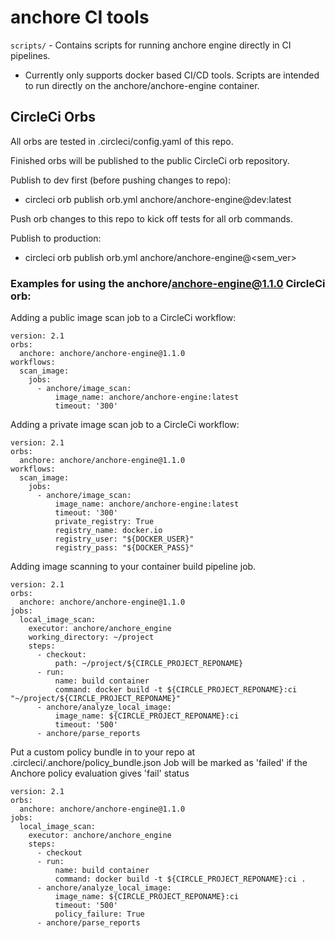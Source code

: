 # anchore CI tools
`scripts/` - Contains scripts for running anchore engine directly in CI pipelines.

  * Currently only supports docker based CI/CD tools. Scripts are intended to run directly on the anchore/anchore-engine container.

## CircleCi Orbs
All orbs are tested in .circleci/config.yaml of this repo.

Finished orbs will be published to the public CircleCi orb repository.

Publish to dev first (before pushing changes to repo):
  * circleci orb publish orb.yml anchore/anchore-engine@dev:latest

Push orb changes to this repo to kick off tests for all orb commands.

Publish to production:
  * circleci orb publish orb.yml anchore/anchore-engine@<sem_ver>


### Examples for using the anchore/anchore-engine@1.1.0 CircleCi orb:

Adding a public image scan job to a CircleCi workflow:
```
version: 2.1
orbs:
  anchore: anchore/anchore-engine@1.1.0
workflows:
  scan_image:
    jobs:
      - anchore/image_scan:
          image_name: anchore/anchore-engine:latest
          timeout: '300'
```

Adding a private image scan job to a CircleCi workflow:
```
version: 2.1
orbs:
  anchore: anchore/anchore-engine@1.1.0
workflows:
  scan_image:
    jobs:
      - anchore/image_scan:
          image_name: anchore/anchore-engine:latest
          timeout: '300'
          private_registry: True
          registry_name: docker.io
          registry_user: "${DOCKER_USER}"
          registry_pass: "${DOCKER_PASS}"
```
Adding image scanning to your container build pipeline job.
```
version: 2.1
orbs:
  anchore: anchore/anchore-engine@1.1.0
jobs:
  local_image_scan:
    executor: anchore/anchore_engine
    working_directory: ~/project
    steps:
      - checkout:
          path: ~/project/${CIRCLE_PROJECT_REPONAME}
      - run:
          name: build container
          command: docker build -t ${CIRCLE_PROJECT_REPONAME}:ci "~/project/${CIRCLE_PROJECT_REPONAME}"
      - anchore/analyze_local_image:
          image_name: ${CIRCLE_PROJECT_REPONAME}:ci
          timeout: '500'
      - anchore/parse_reports
```

Put a custom policy bundle in to your repo at .circleci/.anchore/policy_bundle.json
Job will be marked as 'failed' if the Anchore policy evaluation gives 'fail' status
```
version: 2.1
orbs:
  anchore: anchore/anchore-engine@1.1.0
jobs:
  local_image_scan:
    executor: anchore/anchore_engine
    steps:
      - checkout
      - run:
          name: build container
          command: docker build -t ${CIRCLE_PROJECT_REPONAME}:ci .
      - anchore/analyze_local_image:
          image_name: ${CIRCLE_PROJECT_REPONAME}:ci
          timeout: '500'
          policy_failure: True
      - anchore/parse_reports
